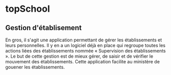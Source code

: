 # topSchool
Gestion d'établisement 
---------------------------------------------------------------------------------------------------------
En gros, il s'agit une application permettant de gérer les établissements et leurs personnelles.
Il y en a un logiciel déjà en place qui regroupe toutes les actions liées des établissements nommée « 
Supervision des établissements ». 
Le but de cette gestion est de mieux gérer, de saisir et de vérifier le mouvement des établissements. Cette 
application facilite au ministère de gouener les établissements.

